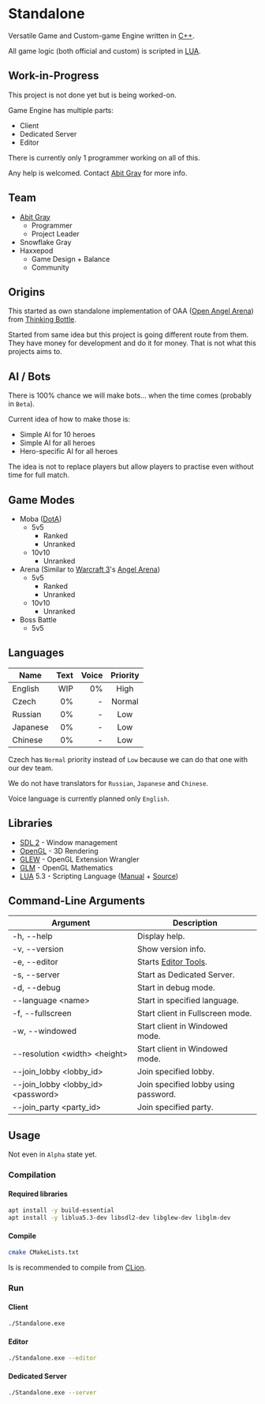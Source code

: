 # Standalone

Versatile Game and Custom-game Engine written in [C++](https://en.wikipedia.org/wiki/C%2B%2B).

All game logic (both official and custom) is scripted in [LUA](https://www.lua.org/).

## Work-in-Progress

This project is not done yet but is being worked-on.

Game Engine has multiple parts:
- Client
- Dedicated Server
- Editor

There is currently only 1 programmer working on all of this.

Any help is welcomed.
Contact [Abit Gray](https://github.com/AbitTheGray/) for more info.

## Team

- [Abit Gray](https://github.com/AbitTheGray/)
  - Programmer
  - Project Leader
- Snowflake Gray
- Haxxepod
  - Game Design + Balance
  - Community

## Origins

This started as own standalone implementation of OAA ([Open Angel Arena](https://github.com/OpenAngelArena/oaa/)) from [Thinking Bottle](https://www.thinkingbottle.com/).

Started from same idea but this project is going different route from them.
They have money for development and do it for money. That is not what this projects aims to.

## AI / Bots

There is 100% chance we will make bots... when the time comes (probably in `Beta`).

Current idea of how to make those is:
- Simple AI for 10 heroes
- Simple AI for all heroes
- Hero-specific AI for all heroes

The idea is not to replace players but allow players to practise even without time for full match.

## Game Modes

- Moba ([DotA](https://en.wikipedia.org/wiki/Defense_of_the_Ancients))
  - 5v5
    - Ranked
    - Unranked
  - 10v10
    - Unranked
- Arena (Similar to [Warcraft 3](https://en.wikipedia.org/wiki/Warcraft_III:_Reign_of_Chaos)'s [Angel Arena](https://gaming-tools.com/warcraft-3/angel-arena/))
  - 5v5
    - Ranked
    - Unranked
  - 10v10
    - Unranked
- Boss Battle
  - 5v5

## Languages

|   Name   | Text | Voice | Priority |
|----------|-----:|------:|:--------:|
| English  |  WIP |    0% |   High   |
| Czech    |   0% |   -   |  Normal  |
| Russian  |   0% |   -   |   Low    |
| Japanese |   0% |   -   |   Low    |
| Chinese  |   0% |   -   |   Low    |

Czech has `Normal` priority instead of `Low` because we can do that one with our dev team.

We do not have translators for `Russian`, `Japanese` and `Chinese`.

Voice language is currently planned only `English`.

## Libraries

- [SDL 2](https://www.libsdl.org/) - Window management
- [OpenGL](https://www.opengl.org/) - 3D Rendering
- [GLEW](http://glew.sourceforge.net/) - OpenGL Extension Wrangler
- [GLM](https://glm.g-truc.net/) - OpenGL Mathematics
- [LUA](https://www.lua.org/) 5.3 - Scripting Language ([Manual](https://www.lua.org/manual/5.3/) + [Source](https://www.lua.org/source/5.3/))

## Command-Line Arguments

|                     Argument                    | Description |
|-------------------------------------------------|-------------|
| -h, --help                                      | Display help.
| -v, --version                                   | Show version info.
| -e, --editor                                    | Starts [Editor Tools](Documentation/Editor/README.md).
| -s, --server                                    | Start as Dedicated Server.
| -d, --debug                                     | Start in debug mode.
| --language &lt;name&gt;                         | Start in specified language.
| -f, --fullscreen                                | Start client in Fullscreen mode.
| -w, --windowed                                  | Start client in Windowed mode.
| --resolution &lt;width&gt; &lt;height&gt;       | Start client in Windowed mode.
| --join_lobby &lt;lobby_id&gt;                   | Join specified lobby.
| --join_lobby &lt;lobby_id&gt; &lt;password&gt;  | Join specified lobby using password.
| --join_party &lt;party_id&gt;                   | Join specified party.

## Usage

Not even in `Alpha` state yet.

### Compilation

#### Required libraries
```bash
apt install -y build-essential
apt install -y liblua5.3-dev libsdl2-dev libglew-dev libglm-dev
```

#### Compile
```bash
cmake CMakeLists.txt
```
Is is recommended to compile from [CLion](https://www.jetbrains.com/clion/).

### Run

#### Client

```bash
./Standalone.exe
```

#### Editor

```bash
./Standalone.exe --editor
```

#### Dedicated Server

```bash
./Standalone.exe --server
```
